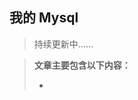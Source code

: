 <!--
 * @Author: liboya
 * @Date: 2022-05-19 15:32:49
 * @LastEditors: 李博雅 1273319367@qq.com
 * @LastEditTime: 2022-05-23 21:03:58
 * @FilePath: /Knowledge-Map/Mysql/mysql.md
 * @Description: 
 * 
 * Copyright (c) 2022 by 李博雅 1273319367@qq.com, All Rights Reserved. 
-->

## 我的 Mysql 

> 持续更新中……

> **文章主要包含以下内容：**
>
> - 
